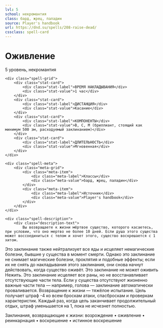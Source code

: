 ```yaml
---
lvl: 5
school: некромантия
class: бард, жрец, паладин
source: Player's handbook
url: https://dnd.su/spells/208-raise-dead/
cssclass: spell-card
---
```


<div class="spell-container">
    <div class="spell-header">
        <h1 class="spell-name">Оживление</h1>
        <div class="spell-level">5 уровень, некромантия</div>
    </div>
    
    <div class="spell-grid">
        <div class="stat-card">
            <div class="stat-label">ВРЕМЯ НАКЛАДЫВАНИЯ</div>
            <div class="stat-value">1 час</div>
        </div>
        <div class="stat-card">
            <div class="stat-label">ДИСТАНЦИЯ</div>
            <div class="stat-value">Касание</div>
        </div>
        <div class="stat-card">
            <div class="stat-label">КОМПОНЕНТЫ</div>
            <div class="stat-value">В, С, М (бриллиант, стоящий как минимум 500 зм, расходуемый заклинанием)</div>
        </div>
        <div class="stat-card">
            <div class="stat-label">ДЛИТЕЛЬНОСТЬ</div>
            <div class="stat-value">Мгновенная</div>
        </div>
    </div>
    
    <div class="spell-meta">
        <div class="meta-grid">
            <div class="meta-item">
                <div class="meta-label">Классы</div>
                <div class="meta-value">бард, жрец, паладин</div>
            </div>
            <div class="meta-item">
                <div class="meta-label">Источник</div>
                <div class="meta-value">Player's handbook</div>
            </div>
        </div>
    </div>
    
    <div class="spell-description">
        <div class="description-text">
            Вы возвращаете к жизни мёртвое существо, которого касаетесь, при условии, что оно мертво не более 10 дней. Если душа этого существа может воссоединиться с телом и хочет этого, существо воскрешается с 1 хитом.
Это заклинание также нейтрализует все яды и исцеляет немагические болезни, бывшие у существа в момент смерти. Однако это заклинание не снимает магические болезни, проклятия и подобные эффекты; если их не снять до накладывания этого заклинания, они снова начнут действовать, когда существо оживёт. Это заклинание не может оживить Нежить.
Это заклинание исцеляет все раны, но не восстанавливает отсутствующие части тела. Если у существа отсутствуют жизненно важные части тела — например, голова — заклинание автоматически проваливается.
Возвращение к жизни — тяжёлое испытание. Цель получает штраф -4 ко всем броскам атаки, спасброскам и проверкам характеристик. Каждый раз, когда цель заканчивает продолжительный отдых, штраф уменьшается на 1, пока не исчезнет полностью.


Заклинания, возвращающие к жизни: возрождение • оживление • реинкарнация • воскрешение • истинное воскрешение
        </div>
    </div>
</div>